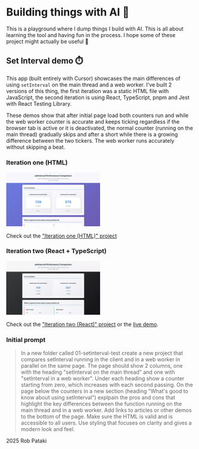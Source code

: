 # Building things with AI 🤖

This is a playground where I dump things I build with AI. This is all about learning the tool and having fun in the process. I hope some of these project might actually be useful 🫣

## Set Interval demo ⏱️

This app (built entirely with Cursor) showcases the main differences of using `setInterval` on the main thread and a web worker. I've built 2 versions of this thing, the first iteration was a static HTML file with JavaScript, the second iteration is using React, TypeScript, pnpm and Jest with React Testing Library.

These demos show that after initial page load both counters run and while the web worker counter is accurate and keeps ticking regardless if the browser tab is active or it is deactivated, the normal counter (running on the main thread) gradually skips and after a short while there is a growing difference between the two tickers. The web worker runs accurately without skipping a beat.

### Iteration one (HTML)

<img src="./docs/assets/img/00-set-interval-00-html.webp" width="50%" height="auto" alt="Screenshot of the HTML setInterval demo running in the browser" />

Check out the ["Iteration one (HTML)" project](./00-set-interval-demo/00-iteration-one-html-js)

### Iteration two (React + TypeScript)

<img src="./docs/assets/img/00-set-interval-01-react.webp" width="50%" height="auto" alt="Screenshot of the React setInterval demo running in the browser" />

Check out the ["Iteration two (React)" project](./00-set-interval-demo/01-iteration-two-react-ts) or the [live demo](https://set-interval-demo.netlify.app).

### Initial prompt

> In a new folder called 01-setinterval-test create a new project that compares setInterval running in the client and in a web worker in parallel on the same page. The page should show 2 columns, one with the heading "setInterval on the main thread" and one with "setInterval in a web worker". Under each heading show a counter starting from zero, which increases with each second passing. On the page below the counters in a new section (heading "What's good to know about using setInterval") explpain the pros and cons that highlight the key differences between the function running on the main thread and in a web worker. Add links to articles or other demos to the bottom of the page. Make sure the HTML is valid and is accessible to all users. Use styling that focuses on clarity and gives a modern look and feel.

2025 Rob Pataki

